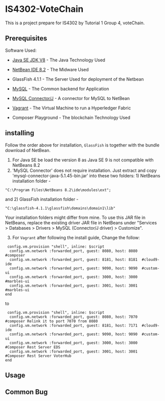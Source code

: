 # IS4302-VoteChain
This is a project prepare for IS4302 by Tutorial 1 Group 4, voteChain.

## Prerequisites

Software Used:
* [Java SE JDK V8](http://www.oracle.com/technetwork/java/javase/downloads/index.html)      - The Java Technology Used
* [NetBean IDE 8.2](https://netbeans.org/downloads)     - The Midware Used
* GlassFish 4.1.1     - The Server Used for deployment of the Netbean
* [MySQL](http://dev.mysql.com/downloads/mysql)               - The Common backend for Application
* [MySQL Connector/J](	http://dev.mysql.com/downloads/connector/j)   - A connector for MySQL to NetBean

* [Vagrant](https://github.com/suenchunhui/fabric-tutorial-vagrant)		      - The Virtual Machine to run a Hyperledger Fabric
* Composer Playground - The blockchain Technology Used

## installing

Follow the order above for installation, `GlassFish` is together with the bundle download of NetBean.
1. For Java SE be load the version 8 as Java SE 9 is not compatible with NetBeans 8.2
2. 'MySQL Connector' does not require installation. Just extract and copy 'mysql-connector-java-5.1.45-bin.jar' into these two folders: 1) NetBeans installation folder - 
```
"C:\Program Files\NetBeans 8.2\ide\modules\ext";
```
and 2) GlassFish installation folder - 
```
"C:\glassfish-4.1.1\glassfish\domains\domain1\lib"
```
Your installation folders might differ from mine. To use this JAR file in NetBeans, replace the existing driver JAR file in NetBeans under "Services > Databases > Drivers > MySQL (Connector/J driver) > Customize".

3. For `Vagrant` after following the install guide,
Change the follow:
```
 config.vm.provision "shell", inline: $script
  config.vm.network :forwarded_port, guest: 8080, host: 8080  #composer
  config.vm.network :forwarded_port, guest: 8181, host: 8181  #cloud9-ide
  config.vm.network :forwarded_port, guest: 9090, host: 9090  #custom-ui
  config.vm.network :forwarded_port, guest: 3000, host: 3000  #marbles-ui
  config.vm.network :forwarded_port, guest: 3001, host: 3001  #marbles-ui
end
```
to
```
 config.vm.provision "shell", inline: $script
  config.vm.network :forwarded_port, guest: 8080, host: 7070  #composer Relink it to port 7070 from 8080
  config.vm.network :forwarded_port, guest: 8181, host: 7171  #cloud9-ide
  config.vm.network :forwarded_port, guest: 9090, host: 9090  #custom-ui
  config.vm.network :forwarded_port, guest: 3000, host: 3000  #Composer Rest Server EDS
  config.vm.network :forwarded_port, guest: 3001, host: 3001  #Composer Rest Server VoterHub
end
```

## Usage

## Common Bug